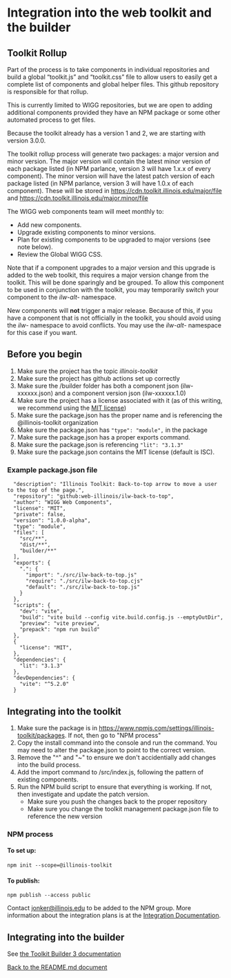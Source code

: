 # Integration into the web toolkit and the builder

## Toolkit Rollup

Part of the process is to take components in individual repositories and build a global “toolkit.js” and “toolkit.css” file to allow users to easily get a complete list of components and global helper files. This github repository is responsible for that rollup. 

This is currently limited to WIGG repositories, but we are open to adding additional components provided they have an NPM package or some other automated process to get files. 

Because the toolkit already has a version 1 and 2, we are starting with version 3.0.0.

The toolkit rollup process will generate two packages: a major version and minor version. The major version will contain the latest minor version of each package listed (in NPM parlance, version 3 will have 1.x.x of every component). The minor version will have the latest patch version of each package listed (in NPM parlance, version 3 will have 1.0.x of each component). These will be stored in https://cdn.toolkit.illinois.edu/major/file and https://cdn.toolkit.illinois.edu/major.minor/file 

The WIGG web components team will meet monthly to:
* Add new components.
* Upgrade existing components to minor versions.
* Plan for existing components to be upgraded to major versions (see note below).
* Review the Global WIGG CSS.

Note that if a component upgrades to a major version and this upgrade is added to the web toolkit, this requires a major version change from the toolkit. This will be done sparingly and be grouped. To allow this component to be used in conjunction with the toolkit, you may temporarily switch your component to the *ilw-alt-* namespace. 

New components will **not** trigger a major release. Because of this, if you have a component that is not officially in the toolkit, you should avoid using the *ilw-* namespace to avoid conflicts. You may use the *ilw-alt-* namespace for this case if you want. 

## Before you begin

  1. Make sure the project has the topic *illinois-toolkit*
  2. Make sure the project has github actions set up correctly
  3. Make sure the /builder folder has both a component json (ilw-xxxxxx.json) and a component version json (ilw-xxxxxx.1.0)
  4. Make sure the project has a license associated with it (as of this writing, we recommend using the [MIT license](https://choosealicense.com/licenses/mit/))
  5. Make sure the package.json has the proper name and is referencing the @illinois-toolkit organization
  6. Make sure the package.json has ``"type": "module",`` in the package
  7. Make sure the package.json has a proper exports command. 
  8. Make sure the package.json is referencing ``"lit": "3.1.3"``
  9. Make sure the package.json contains the MIT license (default is ISC). 

### Example package.json file

``` "name": "@illinois-toolkit/ilw-back-to-top",
  "description": "Illinois Toolkit: Back-to-top arrow to move a user to the top of the page.",
  "repository": "github:web-illinois/ilw-back-to-top",
  "author": "WIGG Web Components",
  "license": "MIT",
  "private": false,
  "version": "1.0.0-alpha",
  "type": "module",
  "files": [
    "src/**",
    "dist/**",
    "builder/**"
  ],
  "exports": {
    ".": {
      "import": "./src/ilw-back-to-top.js"
      "require": "./src/ilw-back-to-top.cjs"
      "default": "./src/ilw-back-to-top.js"
    }
  },
  "scripts": {
    "dev": "vite",
    "build": "vite build --config vite.build.config.js --emptyOutDir",
    "preview": "vite preview",
    "prepack": "npm run build"
  },
  {
    "license": "MIT",
  },
  "dependencies": {
    "lit": "3.1.3"
  },
  "devDependencies": {
    "vite": "^5.2.0"
  }
```

## Integrating into the toolkit

  1. Make sure the package is in https://www.npmjs.com/settings/illinois-toolkit/packages. If not, then go to "NPM process"
  2. Copy the install command into the console and run the command. You may need to alter the package.json to point to the correct version. 
  3. Remove the "^" and "~" to ensure we don't accidentially add changes into the build process. 
  4. Add the import command to /src/index.js, following the pattern of existing components. 
  5. Run the NPM build script to ensure that everything is working. If not, then investigate and update the patch version. 
     * Make sure you push the changes back to the proper repository
     * Make sure you change the toolkit management package.json file to reference the new version

### NPM process

#### To set up:
``` npm init --scope=@illinois-toolkit ```
#### To publish: 
``` npm publish --access public ```

Contact jonker@illinois.edu to be added to the NPM group.  More information about the integration plans is at the [Integration Documentation](https://github.com/web-illinois/toolkit-management/blob/main/documentation/INTEGRATION.md).


## Integrating into the builder

See [the Toolkit Builder 3 documentation](https://github.com/web-illinois/toolkit-builder-3/blob/main/README.md#adding-to-this-project)

[Back to the README.md document](README.md)